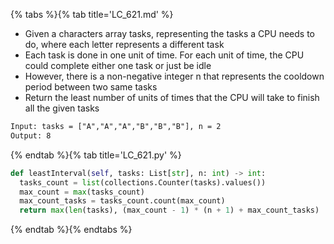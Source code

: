 {% tabs %}{% tab title='LC_621.md' %}

* Given a characters array tasks, representing the tasks a CPU needs to do, where each letter represents a different task
* Each task is done in one unit of time. For each unit of time, the CPU could complete either one task or just be idle
* However, there is a non-negative integer n that represents the cooldown period between two same tasks
* Return the least number of units of times that the CPU will take to finish all the given tasks

```txt
Input: tasks = ["A","A","A","B","B","B"], n = 2
Output: 8
```

{% endtab %}{% tab title='LC_621.py' %}

```py
def leastInterval(self, tasks: List[str], n: int) -> int:
  tasks_count = list(collections.Counter(tasks).values())
  max_count = max(tasks_count)
  max_count_tasks = tasks_count.count(max_count)
  return max(len(tasks), (max_count - 1) * (n + 1) + max_count_tasks)
```

{% endtab %}{% endtabs %}
